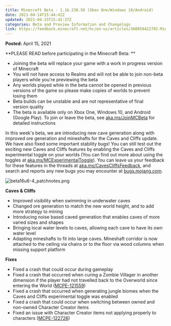 ```yaml
---
title: Minecraft Beta - 1.16.230.56 (Xbox One/Windows 10/Android)
date: 2021-04-14T15:44:41Z
updated: 2021-04-15T15:42:37Z
categories: Beta and Preview Information and Changelogs
link: https://feedback.minecraft.net/hc/en-us/articles/360059422792-Minecraft-Beta-1-16-230-56-Xbox-One-Windows-10-Android
---
```


**Posted:** April 15, 2021

**PLEASE READ before participating in the Minecraft Beta: **

- Joining the beta will replace your game with a work in progress version of Minecraft 
- You will not have access to Realms and will not be able to join non-beta players while you're previewing the beta
- Any worlds played while in the beta cannot be opened in previous versions of the game so please make copies of worlds to prevent losing them 
- Beta builds can be unstable and are not representative of final version quality 
- The beta is available only on Xbox One, Windows 10, and Android (Google Play). To join or leave the beta, see [aka.ms/JoinMCBeta](https://aka.ms/JoinMCBeta) for detailed instructions

In this week's beta, we are introducing new cave generation along with improved ore generation and mineshafts for the Caves and Cliffs update. We have also fixed some important stability bugs! You can still test out the exciting new Caves and Cliffs features by enabling the Caves and Cliffs experimental toggle on your worlds (You can find out more about using the toggles at [aka.ms/MCExperimentalToggle](https://aka.ms/MCExperimentalToggle)). You can leave us your feedback for these features in the threads at [aka.ms/CavesCliffsFeedback](https://aka.ms/CavesCliffsFeedback), and search and reports any new bugs you may encounter at [bugs.mojang.com](https://bugs.mojang.com/).  
  

![beta16u6-4_patchnotes.png](https://feedback.minecraft.net/hc/article_attachments/360092473212/beta16u6-4_patchnotes.png)  
  

**Caves & Cliffs**

- Improved visibility when swimming in underwater caves
- Changed ore generation to match the new world height, and to add more strategy to mining
- Introducing noise based caved generation that enables caves of more varied sizes and shapes
- Bringing local water levels to caves, allowing each cave to have its own water level
- Adapting mineshafts to fit into large caves. Mineshaft corridor is now attached to the ceiling via chains or to the floor via wood columns when missing support platform

**Fixes**

- Fixed a crash that could occur during gameplay
- Fixed a crash that occurred when curing a Zombie Villager in another dimension if the player had not travelled back to the Overworld since entering the World ([MCPE-121559](https://bugs.mojang.com/browse/MCPE-121559))
- Fixed a crash that occurred when generating jungle biomes when the Caves and Cliffs experimental toggle was enabled
- Fixed a crash that could occur when switching between owned and non-owned Character Creator items
- Fixed an issue with Character Creator items not applying properly to characters ([MCPE-122726](https://bugs.mojang.com/browse/MCPE-122726))
